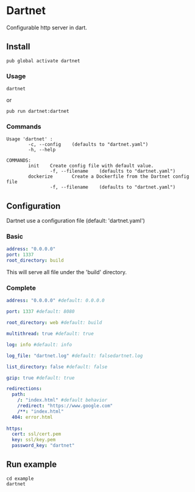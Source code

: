 # Dartnet
Configurable http server in dart.

## Install

`pub global activate dartnet`

### Usage
`dartnet`

or

`pub run dartnet:dartnet`

### Commands

```
Usage 'dartnet' :
        -c, --config    (defaults to "dartnet.yaml")
        -h, --help      

COMMANDS:
        init    Create config file with default value.
                -f, --filename    (defaults to "dartnet.yaml")
        dockerize       Create a Dockerfile from the Dartnet config file
                -f, --filename    (defaults to "dartnet.yaml")

```

## Configuration

Dartnet use a configuration file (default: 'dartnet.yaml')

### Basic
```yaml
address: "0.0.0.0"
port: 1337
root_directory: build
```

This will serve all file under the 'build' directory.

### Complete

```yaml
address: "0.0.0.0" #default: 0.0.0.0

port: 1337 #default: 8080

root_directory: web #default: build

multithread: true #default: true

log: info #default: info

log_file: "dartnet.log" #default: falsedartnet.log

list_directory: false #default: false

gzip: true #default: true

redirections:
  path:
    /: "index.html" #default behavior
    /redirect: "https://www.google.com"
    /**: "index.html"
  404: error.html
    
https:
  cert: ssl/cert.pem
  key: ssl/key.pem
  password_key: "dartnet"
```

## Run example

```
cd example
dartnet
```